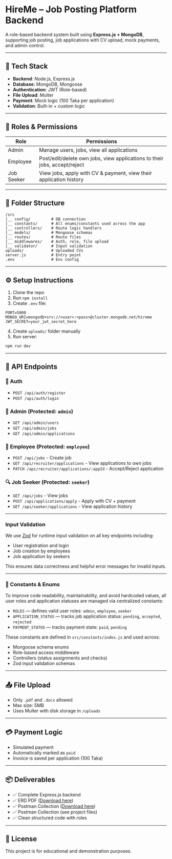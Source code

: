 # HireMe – Job Posting Platform Backend

A role-based backend system built using **Express.js + MongoDB**, supporting job posting, job applications with CV upload, mock payments, and admin control.

---

## 🚀 Tech Stack

* **Backend**: Node.js, Express.js
* **Database**: MongoDB, Mongoose
* **Authentication**: JWT (Role-based)
* **File Upload**: Multer
* **Payment**: Mock logic (100 Taka per application)
* **Validation**: Built-in + custom logic

---

## 🔐 Roles & Permissions

| Role       | Permissions                                                               |
| ---------- | ------------------------------------------------------------------------- |
| Admin      | Manage users, jobs, view all applications                                 |
| Employee   | Post/edit/delete own jobs, view applications to their jobs, accept/reject |
| Job Seeker | View jobs, apply with CV & payment, view their application history        |

---

## 📁 Folder Structure

```
/src
|__ config/         # DB connection
|__ constants/      # All enums/constants used across the app
|__ controllers/    # Route logic handlers
|__ models/         # Mongoose schemas
|__ routes/         # Route files
|__ middlewares/    # Auth, role, file upload
|__ validator/      # Input validation
uploads/            # Uploaded CVs
server.js           # Entry point
.env                # Env config
```

---

## ⚙️ Setup Instructions

1. Clone the repo
2. Run `npm install`
3. Create `.env` file:

```env
PORT=5000
MONGO_URI=mongodb+srv://<user>:<pass>@cluster.mongodb.net/hireme
JWT_SECRET=your_jwt_secret_here
```

4. Create `uploads/` folder manually
5. Run server:

```bash
npm run dev
```

---

## 🔗 API Endpoints

### 🔐 Auth

* `POST /api/auth/register`
* `POST /api/auth/login`

### 👥 Admin (Protected: `admin`)

* `GET /api/admin/users`
* `GET /api/admin/jobs`
* `GET /api/admin/applications`

### 💼 Employee (Protected: `employee`)

* `POST /api/jobs` - Create job
* `GET /api/recruiter/applications` - View applications to own jobs
* `PATCH /api/recruiter/applications/:appId` - Accept/Reject application

### 🔍 Job Seeker (Protected: `seeker`)

* `GET /api/jobs` - View jobs
* `POST /api/applications/apply` - Apply with CV + payment
* `GET /api/seeker/applications` - View application history

---

### Input Validation

We use [Zod](https://github.com/colinhacks/zod) for runtime input validation on all key endpoints including:

- User registration and login  
- Job creation by employees  
- Job application by seekers

This ensures data correctness and helpful error messages for invalid inputs.

---

### 🔧 Constants & Enums

To improve code readability, maintainability, and avoid hardcoded values, all user roles and application statuses are managed via centralized constants:

- `ROLES` — defines valid user roles: `admin`, `employee`, `seeker`
- `APPLICATION_STATUS` — tracks job application status: `pending`, `accepted`, `rejected`
- `PAYMENT_STATUS` — tracks payment state: `paid`, `pending`

These constants are defined in `src/constants/index.js` and used across:
- Mongoose schema enums
- Role-based access middleware
- Controllers (status assignments and checks)
- Zod input validation schemas

---

## 📤 File Upload

* Only `.pdf` and `.docx` allowed
* Max size: 5MB
* Uses Multer with disk storage in `/uploads`

---

## 💳 Payment Logic

* Simulated payment
* Automatically marked as `paid`
* Invoice is saved per application (100 Taka)

---

## 📦 Deliverables

* ✅ Complete Express.js backend
* ✅ ERD PDF ([Download here](./HireMe_ERD.pdf))
* ✅ Postman Collection ([Download here](./HireMe_API_Postman_Collection.json))
* ✅ Postman Collection (see project files)
* ✅ Clean structured code with roles

---

## 📄 License

This project is for educational and demonstration purposes.
